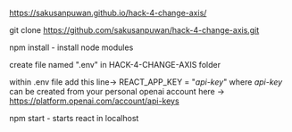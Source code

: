 https://sakusanpuwan.github.io/hack-4-change-axis/

git clone https://github.com/sakusanpuwan/hack-4-change-axis.git

npm install - install node modules

create file named ".env" in HACK-4-CHANGE-AXIS folder

within .env file add this line-> REACT_APP_KEY = "_api-key_" 
where _api-key_ can be created from your personal openai account here -> https://platform.openai.com/account/api-keys

npm start - starts react in localhost
